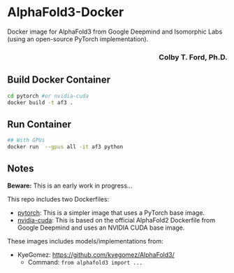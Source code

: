 # AlphaFold3-Docker
Docker image for AlphaFold3 from Google Deepmind and Isomorphic Labs (using an open-source PyTorch implementation).

<h3 align="right">Colby T. Ford, Ph.D.</h3>

## Build Docker Container
```bash
cd pytorch #or nvidia-cuda
docker build -t af3 .
```

## Run Container
```bash
## With GPUs
docker run  --gpus all -it af3 python
```

## Notes
__Beware:__ This is an early work in progress...

This repo includes two Dockerfiles:
- [pytorch](pytorch): This is a simpler image that uses a PyTorch base image.
- [nvidia-cuda](nvidia-cuda): This is based on the official AlphaFold2 Dockerfile from Google Deepmind and uses an NVIDIA CUDA base image.


These images includes models/implementations from:
- KyeGomez: https://github.com/kyegomez/AlphaFold3/
    - Command: `from alphafold3 import ...`
<!-- - LucidRains: https://github.com/lucidrains/alphafold3-pytorch
    - Command: `import alphafold3_pytorch` -->
